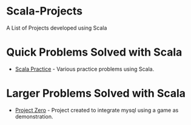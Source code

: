# Scala-Projects
A List of Projects developed using Scala

# Quick Problems Solved with Scala

* [Scala Practice](https://github.com/Zero-AB/Scala-Practice) - Various practice problems using Scala.

# Larger Problems Solved with Scala

* [Project Zero](https://github.com/Zero-AB/Scala-Project-0) - Project created to integrate mysql using a game as demonstration.

